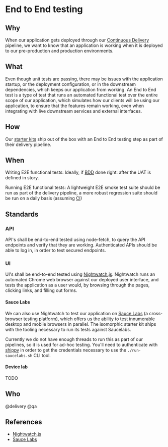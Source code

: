 # End to End testing

## Why

When our application gets deployed through our [Continuous Delivery](../../process/continuous-delivery.md) pipeline, we want to know that an application is working when it is deployed to our pre-production and production environments.

## What

Even though unit tests are passing, there may be issues with the application startup, or the deployment configuration, or in the downstream dependencies, which keeps our application from working. An End to End test is a type of test that runs an automated functional test over the entire scope of our application, which simulates how our clients will be using our application, to ensure that the features remain working, even when integrating with live downstream services and external interfaces.

## How

Our [starter kits](../../development/starter-kits.md) ship out of the box with an End to End testing step as part of their delivery pipeline.

## When

Writing E2E functional tests: Ideally, if [BDD](https://en.wikipedia.org/wiki/Behavior-driven_development) done right: after the UAT is defined in story. 

Running E2E functional tests: A lightweight E2E smoke test suite should be run as part of the delivery pipeline, a more robust regression suite should be run on a daily basis (assuming [CI](../../process/continuous-integration.md)) 

## Standards

### API

API's shall be end-to-end tested using node-fetch, to query the API endpoints and verify that they are working. Authenticated APIs should be able to log in, in order to test secured endpoints.

### UI

UI's shall be end-to-end tested using [Nightwatch.js](http://nightwatchjs.org/). Nightwatch runs an automated Chrome web browser against our deployed user interface, and tests the application as a user would, by browsing through the pages, clicking links, and filling out forms.

#### Sauce Labs

We can also use Nightwatch to test our application on [Sauce Labs](https://saucelabs.com/) (a cross-browser testing platform), which offers us the ability to test innumerable desktop and mobile browsers in parallel. The isomorphic starter kit ships with the tooling necessary to run its tests against Saucelabs.

Currently we do not have enough threads to run this as part of our pipelines, so it is used for ad-hoc testing. You'll need to authenticate with [shippy](../../delivery/shippy.md) in order to get the credentials necessary to use the `./run-saucelabs.sh` CLI tool.

#### Device lab

TODO

## Who

@delivery @qa

## References

- [Nightwatch.js](http://nightwatchjs.org/)
- [Sauce Labs](https://saucelabs.com/)
